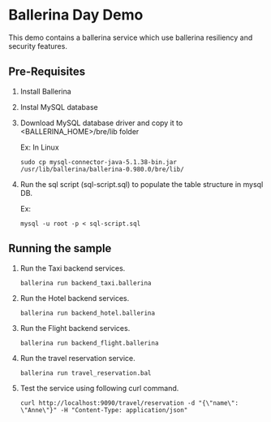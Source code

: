 # Ballerina Day Demo 
This demo contains a ballerina service which use ballerina resiliency and security features.

## Pre-Requisites

1. Install Ballerina
2. Instal MySQL database 
3. Download MySQL database driver and copy it to <BALLERINA_HOME>/bre/lib folder

   Ex: In Linux
   ```
   sudo cp mysql-connector-java-5.1.38-bin.jar /usr/lib/ballerina/ballerina-0.980.0/bre/lib/
   ```
4. Run the sql script (sql-script.sql) to populate the table structure in mysql DB.

   Ex: 
   ```
   mysql -u root -p < sql-script.sql
   ```

## Running the sample

1. Run the Taxi backend services.
   ```
   ballerina run backend_taxi.ballerina
   ```

2. Run the Hotel backend services.
   ```
   ballerina run backend_hotel.ballerina
   ```

3. Run the Flight backend services.
   ```
   ballerina run backend_flight.ballerina
   ```

4. Run the travel reservation service.
   ```   
   ballerina run travel_reservation.bal
   ```
   
5. Test the service using following curl command.
   ```
   curl http://localhost:9090/travel/reservation -d "{\"name\": \"Anne\"}" -H "Content-Type: application/json"
   ```
   
